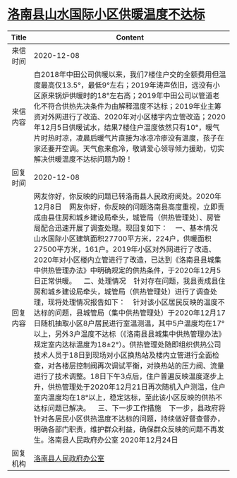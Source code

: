 # <a href="http://www.shangluo.gov.cn/zmhd/ldxxxx.jsp?urltype=leadermail.LeaderMailContentUrl&wbtreeid=1112&leadermailid=6685">洛南县山水国际小区供暖温度不达标</a>
|Title|Content|
|:---:|---|
|来信时间|2020-12-08|
|来信内容|自2018年中田公司供暖以来，我们7楼住户交的全额费用但温度最高仅13.5°，最低9°左右；2019年涛声依旧，远没有小区原来锅炉供暖时的18°左右高；2019年中田公司以管道老化不符合供热先决条件为由解释温度不达标；2019年业主筹资对外网进行了改造、2020年对小区楼宇内立管改造；2020年12月5日供暖试水，结果7楼住户温度依然只有10°，暖气片时热时凉，凌晨后暖气片直接为冰凉冷瘆没有温度，孩子在家还要开空调。天气愈来愈冷，敬请爱心领导倾力援助，切实解决供暖温度不达标问题为盼！|
|回复时间|2020-12-08|
|回复内容|网友你好，你反映的问题已转洛南县人民政府阅处。2020年12月8日    网友你好，你反映的问题洛南县高度重视，立即责成由县住房和城乡建设局牵头，城管局（供热管理处）、房管局配合迅速开展了调查处理。现回复如下：    一、基本情况    山水国际小区建筑面积27700平方米，224户，供暖面积27500平方米，161户。2019年小区对外网进行了改造、2020年对小区楼内立管进行了改造，已达到《洛南县县城集中供热管理办法》中明确规定的供热条件，于2020年12月5日正常供暖。    二、处理情况    针对存在问题，我县责成县住房和城乡建设局牵头，城管局（供热管理处）进行了调查处理，现将处理情况报告如下：    针对该小区居民反映的温度不达标的问题，县城管局（集中供热管理处）于2020年12月17日随机抽取小区8户居民进行室温测温，其中5户温度均在17°以上，另外3户温度不达标（《洛南县县城集中供热管理办法》规定室内达标温度为18±2°）。供热管理处随即组织供热公司技术人员于18日到现场对小区换热站及楼内立管进行全面检查，对各楼层控制阀再次调试平衡，对换热站的压力阀、流量进行了技术调整。18日下午3点后，住户普遍反映温度逐步上升，供热管理处于2020年12月21日再次随机入户测温，住户室内温度均在18°以上，稳定达标，至此该小区反映的供热不达标问题已解决。    三、下一步工作措施    下一步，县政府将针对各居民小区供热温度不达标的问题，持续做好督查督办，明确各部门职责，维护群众利益，确保群众反映的问题不再发生。洛南县人民政府办公室 2020年12月24日|
|回复机构|<a href="../../categories/agencies/洛南县人民政府办公室.md">洛南县人民政府办公室</a>|